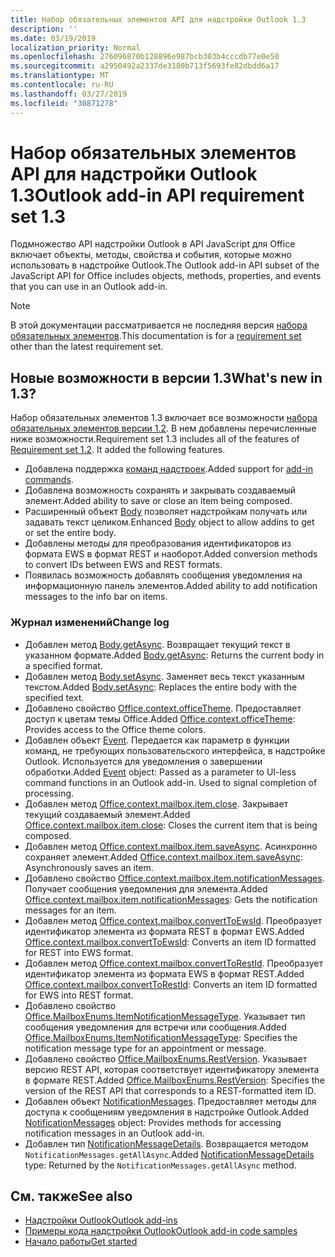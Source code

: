 ```yaml
---
title: Набор обязательных элементов API для надстройки Outlook 1.3
description: ''
ms.date: 03/19/2019
localization_priority: Normal
ms.openlocfilehash: 276096870b128896e987bcb303b4cccdb77e0e50
ms.sourcegitcommit: a2950492a2337de3180b713f5693fe82dbdd6a17
ms.translationtype: MT
ms.contentlocale: ru-RU
ms.lasthandoff: 03/27/2019
ms.locfileid: "30871278"
---
```

# <a name="outlook-add-in-api-requirement-set-13"></a><span data-ttu-id="9179f-102">Набор обязательных элементов API для надстройки Outlook 1.3</span><span class="sxs-lookup"><span data-stu-id="9179f-102">Outlook add-in API requirement set 1.3</span></span>

<span data-ttu-id="9179f-103">Подмножество API надстройки Outlook в API JavaScript для Office включает объекты, методы, свойства и события, которые можно использовать в надстройке Outlook.</span><span class="sxs-lookup"><span data-stu-id="9179f-103">The Outlook add-in API subset of the JavaScript API for Office includes objects, methods, properties, and events that you can use in an Outlook add-in.</span></span>

> [!NOTE]
> <span data-ttu-id="9179f-104">В этой документации рассматривается не последняя версия [набора обязательных элементов](/office/dev/add-ins/reference/requirement-sets/outlook-api-requirement-sets).</span><span class="sxs-lookup"><span data-stu-id="9179f-104">This documentation is for a [requirement set](/office/dev/add-ins/reference/requirement-sets/outlook-api-requirement-sets) other than the latest requirement set.</span></span> 

## <a name="whats-new-in-13"></a><span data-ttu-id="9179f-105">Новые возможности в версии 1.3</span><span class="sxs-lookup"><span data-stu-id="9179f-105">What's new in 1.3?</span></span>

<span data-ttu-id="9179f-p101">Набор обязательных элементов 1.3 включает все возможности [набора обязательных элементов версии 1.2](../requirement-set-1.2/outlook-requirement-set-1.2.md). В нем добавлены перечисленные ниже возможности.</span><span class="sxs-lookup"><span data-stu-id="9179f-p101">Requirement set 1.3 includes all of the features of [Requirement set 1.2](../requirement-set-1.2/outlook-requirement-set-1.2.md). It added the following features.</span></span>

- <span data-ttu-id="9179f-108">Добавлена поддержка [команд надстроек](/outlook/add-ins/add-in-commands-for-outlook).</span><span class="sxs-lookup"><span data-stu-id="9179f-108">Added support for [add-in commands](/outlook/add-ins/add-in-commands-for-outlook).</span></span>
- <span data-ttu-id="9179f-109">Добавлена возможность сохранять и закрывать создаваемый элемент.</span><span class="sxs-lookup"><span data-stu-id="9179f-109">Added ability to save or close an item being composed.</span></span>
- <span data-ttu-id="9179f-110">Расширенный объект [Body](/javascript/api/outlook_1_3/office.body) позволяет надстройкам получать или задавать текст целиком.</span><span class="sxs-lookup"><span data-stu-id="9179f-110">Enhanced [Body](/javascript/api/outlook_1_3/office.body) object to allow addins to get or set the entire body.</span></span>
- <span data-ttu-id="9179f-111">Добавлены методы для преобразования идентификаторов из формата EWS в формат REST и наоборот.</span><span class="sxs-lookup"><span data-stu-id="9179f-111">Added conversion methods to convert IDs between EWS and REST formats.</span></span>
- <span data-ttu-id="9179f-112">Появилась возможность добавлять сообщения уведомления на информационную панель элементов.</span><span class="sxs-lookup"><span data-stu-id="9179f-112">Added ability to add notification messages to the info bar on items.</span></span>

### <a name="change-log"></a><span data-ttu-id="9179f-113">Журнал изменений</span><span class="sxs-lookup"><span data-stu-id="9179f-113">Change log</span></span>

- <span data-ttu-id="9179f-114">Добавлен метод [Body.getAsync](/javascript/api/outlook_1_3/office.body#getasync-coerciontype--options--callback-). Возвращает текущий текст в указанном формате.</span><span class="sxs-lookup"><span data-stu-id="9179f-114">Added [Body.getAsync](/javascript/api/outlook_1_3/office.body#getasync-coerciontype--options--callback-): Returns the current body in a specified format.</span></span>
- <span data-ttu-id="9179f-115">Добавлен метод [Body.setAsync](/javascript/api/outlook_1_3/office.body#setasync-data--options--callback-). Заменяет весь текст указанным текстом.</span><span class="sxs-lookup"><span data-stu-id="9179f-115">Added [Body.setAsync](/javascript/api/outlook_1_3/office.body#setasync-data--options--callback-): Replaces the entire body with the specified text.</span></span>
- <span data-ttu-id="9179f-116">Добавлено свойство [Office.context.officeTheme](office.context.md#officetheme-object). Предоставляет доступ к цветам темы Office.</span><span class="sxs-lookup"><span data-stu-id="9179f-116">Added [Office.context.officeTheme](office.context.md#officetheme-object): Provides access to the Office theme colors.</span></span>
- <span data-ttu-id="9179f-p102">Добавлен объект [Event](/javascript/api/office/office.addincommands.event). Передается как параметр в функции команд, не требующих пользовательского интерфейса, в надстройке Outlook. Используется для уведомления о завершении обработки.</span><span class="sxs-lookup"><span data-stu-id="9179f-p102">Added [Event](/javascript/api/office/office.addincommands.event) object: Passed as a parameter to UI-less command functions in an Outlook add-in. Used to signal completion of processing.</span></span>
- <span data-ttu-id="9179f-119">Добавлен метод [Office.context.mailbox.item.close](office.context.mailbox.item.md#close). Закрывает текущий создаваемый элемент.</span><span class="sxs-lookup"><span data-stu-id="9179f-119">Added [Office.context.mailbox.item.close](office.context.mailbox.item.md#close): Closes the current item that is being composed.</span></span>
- <span data-ttu-id="9179f-120">Добавлен метод [Office.context.mailbox.item.saveAsync](office.context.mailbox.item.md#saveasyncoptions-callback). Асинхронно сохраняет элемент.</span><span class="sxs-lookup"><span data-stu-id="9179f-120">Added [Office.context.mailbox.item.saveAsync](office.context.mailbox.item.md#saveasyncoptions-callback): Asynchronously saves an item.</span></span>
- <span data-ttu-id="9179f-121">Добавлено свойство [Office.context.mailbox.item.notificationMessages](office.context.mailbox.item.md#notificationmessages-notificationmessages). Получает сообщения уведомления для элемента.</span><span class="sxs-lookup"><span data-stu-id="9179f-121">Added [Office.context.mailbox.item.notificationMessages](office.context.mailbox.item.md#notificationmessages-notificationmessages): Gets the notification messages for an item.</span></span>
- <span data-ttu-id="9179f-122">Добавлен метод [Office.context.mailbox.convertToEwsId](office.context.mailbox.md#converttoewsiditemid-restversion--string). Преобразует идентификатор элемента из формата REST в формат EWS.</span><span class="sxs-lookup"><span data-stu-id="9179f-122">Added [Office.context.mailbox.convertToEwsId](office.context.mailbox.md#converttoewsiditemid-restversion--string): Converts an item ID formatted for REST into EWS format.</span></span>
- <span data-ttu-id="9179f-123">Добавлен метод [Office.context.mailbox.convertToRestId](office.context.mailbox.md#converttorestiditemid-restversion--string). Преобразует идентификатор элемента из формата EWS в формат REST.</span><span class="sxs-lookup"><span data-stu-id="9179f-123">Added [Office.context.mailbox.convertToRestId](office.context.mailbox.md#converttorestiditemid-restversion--string): Converts an item ID formatted for EWS into REST format.</span></span>
- <span data-ttu-id="9179f-124">Добавлено свойство [Office.MailboxEnums.ItemNotificationMessageType](/javascript/api/outlook_1_3/office.mailboxenums.itemnotificationmessagetype). Указывает тип сообщения уведомления для встречи или сообщения.</span><span class="sxs-lookup"><span data-stu-id="9179f-124">Added [Office.MailboxEnums.ItemNotificationMessageType](/javascript/api/outlook_1_3/office.mailboxenums.itemnotificationmessagetype): Specifies the notification message type for an appointment or message.</span></span>
- <span data-ttu-id="9179f-125">Добавлено свойство [Office.MailboxEnums.RestVersion](/javascript/api/outlook_1_3/office.mailboxenums.restversion). Указывает версию REST API, которая соответствует идентификатору элемента в формате REST.</span><span class="sxs-lookup"><span data-stu-id="9179f-125">Added [Office.MailboxEnums.RestVersion](/javascript/api/outlook_1_3/office.mailboxenums.restversion): Specifies the version of the REST API that corresponds to a REST-formatted item ID.</span></span>
- <span data-ttu-id="9179f-126">Добавлен объект [NotificationMessages](/javascript/api/outlook_1_3/office.notificationmessages). Предоставляет методы для доступа к сообщениям уведомления в надстройке Outlook.</span><span class="sxs-lookup"><span data-stu-id="9179f-126">Added [NotificationMessages](/javascript/api/outlook_1_3/office.notificationmessages) object: Provides methods for accessing notification messages in an Outlook add-in.</span></span>
- <span data-ttu-id="9179f-127">Добавлен тип [NotificationMessageDetails](/javascript/api/outlook_1_3/office.notificationmessagedetails). Возвращается методом `NotificationMessages.getAllAsync`.</span><span class="sxs-lookup"><span data-stu-id="9179f-127">Added [NotificationMessageDetails](/javascript/api/outlook_1_3/office.notificationmessagedetails) type: Returned by the `NotificationMessages.getAllAsync` method.</span></span>

## <a name="see-also"></a><span data-ttu-id="9179f-128">См. также</span><span class="sxs-lookup"><span data-stu-id="9179f-128">See also</span></span>

- [<span data-ttu-id="9179f-129">Надстройки Outlook</span><span class="sxs-lookup"><span data-stu-id="9179f-129">Outlook add-ins</span></span>](/outlook/add-ins/)
- [<span data-ttu-id="9179f-130">Примеры кода надстройки Outlook</span><span class="sxs-lookup"><span data-stu-id="9179f-130">Outlook add-in code samples</span></span>](https://developer.microsoft.com/outlook/gallery/?filterBy=Outlook,Samples,Add-ins)
- [<span data-ttu-id="9179f-131">Начало работы</span><span class="sxs-lookup"><span data-stu-id="9179f-131">Get started</span></span>](/outlook/add-ins/quick-start)

